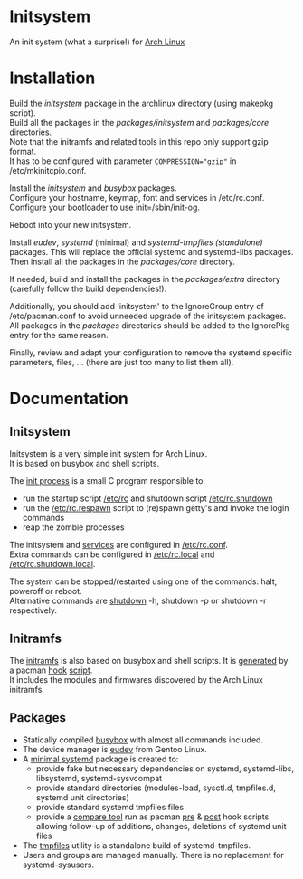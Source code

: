 # Initsystem

An init system (what a surprise!) for [Arch Linux](https://www.archlinux.org)

# Installation

Build the _initsystem_ package in the archlinux directory (using makepkg script).  
Build all the packages in the _packages/initsystem_ and _packages/core_ directories.  
Note that the initramfs and related tools in this repo only support gzip format.  
It has to be configured with parameter `COMPRESSION="gzip"` in /etc/mkinitcpio.conf.


Install the _initsystem_ and _busybox_ packages.  
Configure your hostname, keymap, font and services in /etc/rc.conf.  
Configure your bootloader to use init=/sbin/init-og.


Reboot into your new initsystem.


Install _eudev_, _systemd_ (minimal) and _systemd-tmpfiles (standalone)_ packages. This will replace the official systemd and systemd-libs packages.
Then install all the packages in the _packages/core_ directory.  


If needed, build and install the packages in the _packages/extra_ directory (carefully follow the build dependencies!).


Additionally, you should add 'initsystem' to the IgnoreGroup entry of /etc/pacman.conf to avoid unneeded upgrade of the initsystem packages.
All packages in the _packages_ directories should be added to the IgnorePkg entry for the same reason.


Finally, review and adapt your configuration to remove the systemd specific parameters, files, ... (there are just too many to list them all).

# Documentation

## Initsystem

Initsystem is a very simple init system for Arch Linux.  
It is based on busybox and shell scripts.  

The [init process](https://github.com/valr/initsystem/blob/master/initsystem/initsystem/src/init-og.c) is a small C program responsible to:
* run the startup script [/etc/rc](https://github.com/valr/initsystem/blob/master/initsystem/initsystem/etc/rc) and shutdown script [/etc/rc.shutdown](https://github.com/valr/initsystem/blob/master/initsystem/initsystem/etc/rc.shutdown)
* run the [/etc/rc.respawn](https://github.com/valr/initsystem/blob/master/initsystem/initsystem/etc/rc.respawn) script to (re)spawn getty's and invoke the login commands
* reap the zombie processes

The initsystem and [services](https://github.com/valr/initsystem/tree/master/initsystem/initsystem/etc/rc.d) are configured in [/etc/rc.conf](https://github.com/valr/initsystem/blob/master/initsystem/initsystem/etc/rc.conf).  
Extra commands can be configured in [/etc/rc.local](https://github.com/valr/initsystem/blob/master/initsystem/initsystem/etc/rc.local) and [/etc/rc.shutdown.local](https://github.com/valr/initsystem/blob/master/initsystem/initsystem/etc/rc.shutdown.local).  

The system can be stopped/restarted using one of the commands: halt, poweroff or reboot.  
Alternative commands are [shutdown](https://github.com/valr/initsystem/blob/master/initsystem/initsystem/bin/shutdown) -h, shutdown -p or shutdown -r respectively.  

## Initramfs

The [initramfs](https://github.com/valr/initsystem/blob/master/initsystem/initsystem/libexec/initramfs) is also based on busybox and shell scripts.
It is [generated](https://github.com/valr/initsystem/blob/master/initsystem/initsystem/bin/mkinitramfs) by a pacman [hook](https://github.com/valr/initsystem/blob/master/initsystem/archlinux/initramfs.hook) [script](https://github.com/valr/initsystem/blob/master/initsystem/archlinux/initramfs).  
It includes the modules and firmwares discovered by the Arch Linux initramfs.  

## Packages

* Statically compiled [busybox](https://www.busybox.net/) with almost all commands included.
* The device manager is [eudev](https://wiki.gentoo.org/wiki/Project:Eudev) from Gentoo Linux.
* A [minimal systemd](https://github.com/valr/initsystem/blob/master/initsystem/packages/initsystem/systemd/PKGBUILD) package is created to:
    * provide fake but necessary dependencies on systemd, systemd-libs, libsystemd, systemd-sysvcompat
    * provide standard directories (modules-load, sysctl.d, tmpfiles.d, systemd unit directories)
    * provide standard systemd tmpfiles files
    * provide a [compare tool](https://github.com/valr/initsystem/blob/master/initsystem/packages/initsystem/systemd/systemd-compare) run as pacman [pre](https://github.com/valr/initsystem/blob/master/initsystem/packages/initsystem/systemd/systemd-compare-pre.hook) & [post](https://github.com/valr/initsystem/blob/master/initsystem/packages/initsystem/systemd/systemd-compare-post.hook) hook scripts allowing follow-up of additions, changes, deletions of systemd unit files
* The [tmpfiles](https://github.com/valr/initsystem/blob/main/initsystem/packages/initsystem/systemd-tmpfiles/PKGBUILD#L397) utility is a standalone build of systemd-tmpfiles.
* Users and groups are managed manually. There is no replacement for systemd-sysusers.
